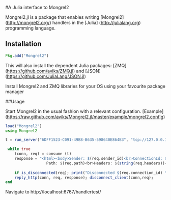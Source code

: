 #A Julia interface to Mongrel2

Mongrel2.jl is a package that enables writing [Mongrel2] (http://mongrel2.org/) handlers in the [Julia] (http://julialang.org) programming language. 

## Installation
```julia
Pkg.add("Mongrel2")
```

This will also install the dependent Julia packages: [ZMQ] (https://github.com/aviks/ZMQ.jl) and [JSON] (https://github.com/JuliaLang/JSON.jl)

Install Mongrel2 and ZMQ libraries for your OS using your favourite package manager

##Usage

Start Mongrel2 in the usual fashion with a relevant configuration. [Example] (https://raw.github.com/aviks/Mongrel2.jl/master/example/mongrel2.config)

```julia
load("Mongrel2")
using Mongrel2

t = run_server("6DFF1523-C091-49B8-B635-598640E864B3", "tcp://127.0.0.1:9997", "tcp://127.0.0.1:9996")

 while true                                                                                            
    (conn, req) = consume (t) 
    response = "<html><body>Sender: $(req.sender_id)<br>ConnectionId: $(req.connection_id)<br>
                  Path: $(req.path)<br>Headers: $(string(req.headers))<br> Body: $(req.body)</html></body>"
       
    if is_disconnected(req); print("Disconnected $(req.connection_id) \n");continue; end
    reply_http(conn, req, response); disconnect_client(conn,req);
end
```

Navigate to http://localhost:6767/handlertest/
